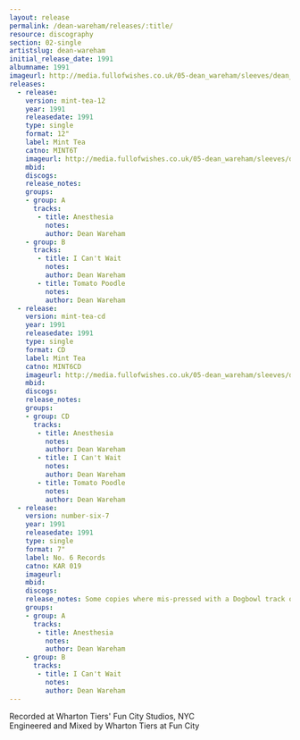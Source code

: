 ```yaml
---
layout: release
permalink: /dean-wareham/releases/:title/
resource: discography
section: 02-single
artistslug: dean-wareham
initial_release_date: 1991
albumname: 1991
imageurl: http://media.fullofwishes.co.uk/05-dean_wareham/sleeves/dean_anesthesia_minttea.jpg
releases:
  - release: 
    version: mint-tea-12
    year: 1991
    releasedate: 1991
    type: single
    format: 12"
    label: Mint Tea
    catno: MINT6T
    imageurl: http://media.fullofwishes.co.uk/05-dean_wareham/sleeves/dean_anesthesia_minttea.jpg
    mbid: 
    discogs: 
    release_notes: 
    groups:
    - group: A
      tracks:
       - title: Anesthesia
         notes: 
         author: Dean Wareham
    - group: B
      tracks:
       - title: I Can't Wait
         notes: 
         author: Dean Wareham
       - title: Tomato Poodle
         notes: 
         author: Dean Wareham
  - release: 
    version: mint-tea-cd
    year: 1991
    releasedate: 1991
    type: single
    format: CD
    label: Mint Tea
    catno: MINT6CD
    imageurl: http://media.fullofwishes.co.uk/05-dean_wareham/sleeves/dean_anesthesia_minttea.jpg
    mbid: 
    discogs: 
    release_notes: 
    groups:
    - group: CD
      tracks:
       - title: Anesthesia
         notes: 
         author: Dean Wareham
       - title: I Can't Wait
         notes: 
         author: Dean Wareham
       - title: Tomato Poodle
         notes: 
         author: Dean Wareham
  - release: 
    version: number-six-7
    year: 1991
    releasedate: 1991
    type: single
    format: 7"
    label: No. 6 Records
    catno: KAR 019
    imageurl: 
    mbid: 
    discogs: 
    release_notes: Some copies where mis-pressed with a Dogbowl track on the b-side instead of I Can't Wait
    groups:
    - group: A
      tracks:
       - title: Anesthesia
         notes: 
         author: Dean Wareham
    - group: B
      tracks:
       - title: I Can't Wait
         notes: 
         author: Dean Wareham
---
```

Recorded at Wharton Tiers' Fun City Studios, NYC  
Engineered and Mixed by Wharton Tiers at Fun City  
